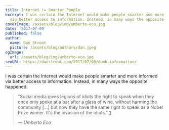 ```yaml
---
title: Internet != Smarter People
excerpt: I was certain the Internet would make people smarter and more informed
  via better access to information. Instead, in many ways the opposite happened.
coverImage: /assets/blog/img/umberto-eco.jpg
date: '2017-07-09'
published: false
author:
  name: Dan Stroot
  picture: /assets/blog/authors/dan.jpeg
ogImage:
  url: /assets/blog/img/umberto-eco.jpg
seoURL: https://danstroot.com/2017/07/08/dumb-information/
---
```


I was certain the Internet would make people smarter and more informed via better access to information. Instead, in many ways the opposite happened.

> "Social media gives legions of idiots the right to speak when they once only spoke at a bar after a glass of wine, without harming the community [...] but now they have the same right to speak as a Nobel Prize winner. It's the invasion of the idiots." [1][1]
>
> <cite>&mdash; Umberto Eco</cite>

[1]: https://en.wikipedia.org/wiki/Umberto_Eco#Studies_on_media_culture 'Umberto Eco'
